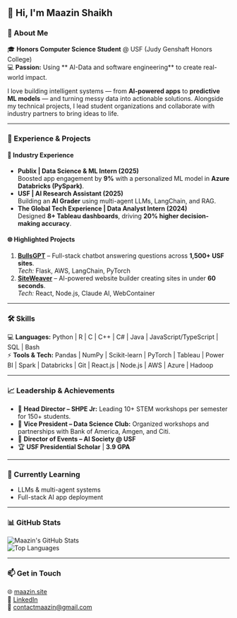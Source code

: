 ## 👋 Hi, I'm Maazin Shaikh  

### 🌟 About Me  
🎓 **Honors Computer Science Student** @ USF (Judy Genshaft Honors College)  
💻 **Passion:** Using ** AI-Data and software engineering** to create real-world impact.  

I love building intelligent systems — from **AI-powered apps** to **predictive ML models** — and turning messy data into actionable solutions. Alongside my technical projects, I lead student organizations and collaborate with industry partners to bring ideas to life.  

---

### 💼 Experience & Projects  
#### 🚀 **Industry Experience**  
- **Publix | Data Science & ML Intern (2025)**  
   Boosted app engagement by **9%** with a personalized ML model in **Azure Databricks (PySpark)**.  
- **USF | AI Research Assistant (2025)**  
   Building an **AI Grader** using multi-agent LLMs, LangChain, and RAG.  
- **The Global Tech Experience | Data Analyst Intern (2024)**  
   Designed **8+ Tableau dashboards**, driving **20% higher decision-making accuracy**.  

#### 🌐 **Highlighted Projects**  
1. **[BullsGPT](#)** – Full-stack chatbot answering questions across **1,500+ USF sites**.  
   *Tech:* Flask, AWS, LangChain, PyTorch  
2. **[SiteWeaver](#)** – AI-powered website builder creating sites in under **60 seconds**.  
   *Tech:* React, Node.js, Claude AI, WebContainer  

---

### 🛠 Skills  
💻 **Languages:** Python | R | C | C++ | C# | Java | JavaScript/TypeScript | SQL | Bash  
⚡ **Tools & Tech:** Pandas | NumPy | Scikit-learn | PyTorch | Tableau | Power BI | Spark | Databricks | Git | React.js | Node.js | AWS | Azure | Hadoop

---

### 📈 Leadership & Achievements  
- 🎯 **Head Director – SHPE Jr:** Leading 10+ STEM workshops per semester for 150+ students.  
- 🤝 **Vice President – Data Science Club:** Organized workshops and partnerships with Bank of America, Amgen, and Citi. 
- 🧠 **Director of Events – AI Society @ USF**  
- 🏆 **USF Presidential Scholar** | **3.9 GPA**  

---

### 🌱 Currently Learning  
- LLMs & multi-agent systems  
- Full-stack AI app deployment  

---

### 📊 GitHub Stats  
![Maazin's GitHub Stats](https://github-readme-stats.vercel.app/api?username=maazin&show_icons=true&theme=tokyonight)  
![Top Languages](https://github-readme-stats.vercel.app/api/top-langs/?username=maazin&layout=compact&theme=tokyonight)  

---

### 📫 Get in Touch  
🌐 [maazin.site](http://www.maazin.site)  
💼 [LinkedIn](https://www.linkedin.com/in/maazin-shaikh)  
📧 contactmaazin@gmail.com  
